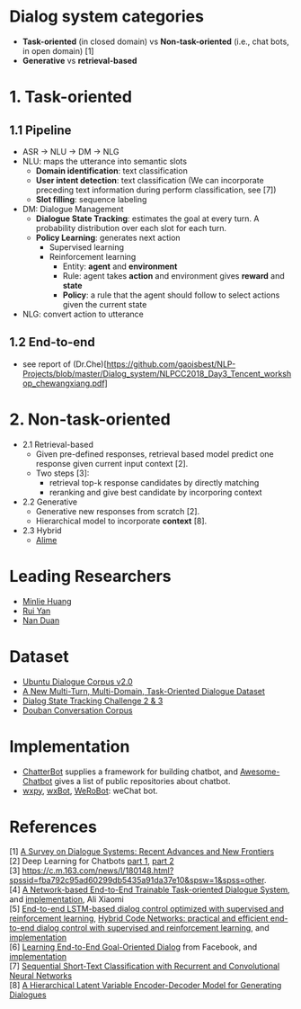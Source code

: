 # Dialog system categories
- **Task-oriented** (in closed domain) vs **Non-task-oriented** (i.e., chat bots, in open domain) [1]
- **Generative** vs **retrieval-based**

# 1. Task-oriented
## 1.1 Pipeline
  - ASR -> NLU -> DM -> NLG
  - NLU: maps the utterance into semantic slots
    - **Domain identification**: text classification
    - **User intent detection**: text classification (We can incorporate preceding text information during perform classification, see [7])
    - **Slot filling**: sequence labeling
  - DM: Dialogue Management
    - **Dialogue State Tracking**: estimates the goal at every turn. A probability distribution over each slot for each turn.
    - **Policy Learning**: generates next action
      - Supervised learning
      - Reinforcement learning
        - Entity: **agent** and **environment** 
        - Rule: agent takes **action** and environment gives **reward** and **state**
        - **Policy**: a rule that the agent should follow to select actions given the current state
  - NLG: convert action to utterance
## 1.2 End-to-end
  - see report of (Dr.Che)[https://github.com/gaoisbest/NLP-Projects/blob/master/Dialog_system/NLPCC2018_Day3_Tencent_workshop_chewangxiang.pdf]

# 2. Non-task-oriented
- 2.1 Retrieval-based 
  - Given pre-defined responses, retrieval based model predict one response given current input context [2].
  - Two steps [3]:  
    - retrieval top-k response candidates by directly matching
    - reranking and give best candidate by incorporing context
- 2.2 Generative  
  - Generative new responses from scratch [2].
  - Hierarchical model to incorporate **context** [8].
- 2.3 Hybrid 
  - [Alime](http://www.aclweb.org/anthology/P/P17/P17-2079.pdf)


# Leading Researchers
- [Minlie Huang](http://coai.cs.tsinghua.edu.cn/hml/dataset/)
- [Rui Yan](http://www.ruiyan.me/)
- [Nan Duan](https://www.microsoft.com/en-us/research/people/nanduan/)

# Dataset
- [Ubuntu Dialogue Corpus v2.0](https://github.com/rkadlec/ubuntu-ranking-dataset-creator)
- [A New Multi-Turn, Multi-Domain, Task-Oriented Dialogue Dataset](https://nlp.stanford.edu/blog/a-new-multi-turn-multi-domain-task-oriented-dialogue-dataset/)
- [Dialog State Tracking Challenge 2 & 3](http://camdial.org/~mh521/dstc/)
- [Douban Conversation Corpus](https://github.com/MarkWuNLP/MultiTurnResponseSelection#douban-conversation-corpus)


# Implementation
- [ChatterBot](https://github.com/gunthercox/ChatterBot) supplies a framework for building chatbot, and [Awesome-Chatbot](https://github.com/fendouai/Awesome-Chatbot) gives a list of public repositories about chatbot.
- [wxpy](https://github.com/youfou/wxpy), [wxBot](https://github.com/liuwons/wxBot), [WeRoBot](https://github.com/offu/WeRoBot): weChat bot.

# References
[1] [A Survey on Dialogue Systems: Recent Advances and New Frontiers](https://arxiv.org/pdf/1711.01731.pdf)  
[2] Deep Learning for Chatbots [part 1](http://www.wildml.com/2016/04/deep-learning-for-chatbots-part-1-introduction/), [part 2](http://www.wildml.com/2016/07/deep-learning-for-chatbots-2-retrieval-based-model-tensorflow/)  
[3] https://c.m.163.com/news/l/180148.html?spssid=fba792c95ad60299db5435a91da37e10&spsw=1&spss=other.  
[4] [A Network-based End-to-End Trainable Task-oriented Dialogue System](http://mi.eng.cam.ac.uk/~sjy/papers/wgmv17.pdf), and [implementation](https://github.com/shawnwun/NNDIAL), Ali Xiaomi  
[5] [End-to-end LSTM-based dialog control optimized with supervised and reinforcement learning](https://arxiv.org/pdf/1606.01269.pdf), [Hybrid Code Networks: practical and efficient end-to-end dialog control with supervised and reinforcement learning](https://arxiv.org/pdf/1702.03274.pdf), and [implementation](https://github.com/voicy-ai/DialogStateTracking)  
[6] [Learning End-to-End Goal-Oriented Dialog](https://arxiv.org/pdf/1605.07683.pdf) from Facebook, and [implementation](https://github.com/vyraun/chatbot-MemN2N-tensorflow)  
[7] [Sequential Short-Text Classification with
Recurrent and Convolutional Neural Networks](https://arxiv.org/pdf/1603.03827.pdf)  
[8] [A Hierarchical Latent Variable Encoder-Decoder Model for Generating Dialogues](https://arxiv.org/abs/1605.06069)

